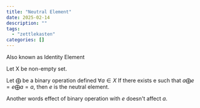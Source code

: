 ```yaml
---
title: "Neutral Element"
date: 2025-02-14
description: ""
tags: 
  - "zettlekasten"
categories: []
---
```


Also known as Identity Element

Let X be non-empty set.

Let $\bigoplus$ be a binary operation defined $\forall a \in X$
If there exists e such that $a \bigoplus e = e \bigoplus a = a$, then $e$ is the neutral element.

Another words effect of binary operation with $e$ doesn't affect $a$.
